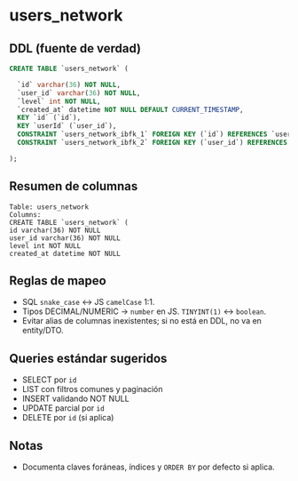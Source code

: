 # users_network

## DDL (fuente de verdad)
```sql
CREATE TABLE `users_network` (

  `id` varchar(36) NOT NULL,
  `user_id` varchar(36) NOT NULL,
  `level` int NOT NULL,
  `created_at` datetime NOT NULL DEFAULT CURRENT_TIMESTAMP,
  KEY `id` (`id`),
  KEY `userId` (`user_id`),
  CONSTRAINT `users_network_ibfk_1` FOREIGN KEY (`id`) REFERENCES `users` (`id`) ON DELETE CASCADE ON UPDATE CASCADE,
  CONSTRAINT `users_network_ibfk_2` FOREIGN KEY (`user_id`) REFERENCES `users` (`id`) ON DELETE CASCADE ON UPDATE CASCADE

);
```

## Resumen de columnas
```
Table: users_network
Columns:
CREATE TABLE `users_network` (
id varchar(36) NOT NULL
user_id varchar(36) NOT NULL
level int NOT NULL
created_at datetime NOT NULL
```

## Reglas de mapeo
- SQL `snake_case` ↔ JS `camelCase` 1:1.
- Tipos DECIMAL/NUMERIC → `number` en JS. `TINYINT(1)` ↔ `boolean`.
- Evitar alias de columnas inexistentes; si no está en DDL, no va en entity/DTO.

## Queries estándar sugeridos
- SELECT por `id`
- LIST con filtros comunes y paginación
- INSERT validando NOT NULL
- UPDATE parcial por `id`
- DELETE por `id` (si aplica)

## Notas
- Documenta claves foráneas, índices y `ORDER BY` por defecto si aplica.
